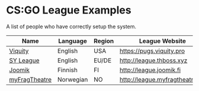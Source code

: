 # CS:GO League Examples
A list of people who have correctly setup the system.

| Name | Language | Region | League Website | Discord |
|------|----------|--------|---------|---------|
| [Viquity](https://viquity.pro/) | English | USA | https://pugs.viquity.pro | https://discord.gg/PEsxr37 |
| [SY League](http://league.thboss.xyz) | English | EU/DE | http://league.thboss.xyz | https://discord.gg/TUkUXKh3Ek |
| [Joomik](http://league.joomik.fi) | Finnish | FI | http://league.joomik.fi | https://discord.gg/pYtZfGS |
| [myFragTheatre](http://league.myfragtheatre.no) | Norwegian | NO | http://league.myfragtheatre.no | <semi-private> |
